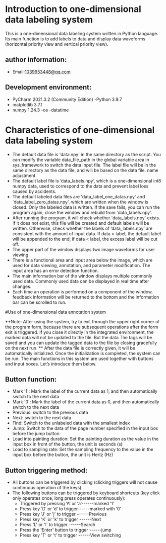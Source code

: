 # Introduction to one-dimensional data labeling system

This is a one-dimensional data labeling system written in Python language. Its main function is to add labels to data and display data waveforms (horizontal priority view and vertical priority view).

## author information:

- Email:1039953448@qq.com

## Development environment:

- PyCharm 2021.3.2 (Community Edition)
-Python 3.9.7
- matplotlib 3.7.1
- numpy 1.24.3
-os
-datatime

# Characteristics of one-dimensional data labeling system

- The default data file is 'data.npy' in the same directory as the script. You can modify the variable data_file_path in the global variable area in sys_framework to switch the data input file. The label file will be in the same directory as the data file, and will be based on the data file. name adjustment.
- The default label file is ‘data_labels.npy’, which is a one-dimensional int8 numpy data, used to correspond to the data and prevent label loss caused by accidents.
- The default labeled data files are 'data_label_one_datas.npy' and 'data_label_zero_datas.npy', which are written when the window is closed. Only the labeled data is written. If the save fails, you can run the program again, close the window and rebuild from 'data_labels.npy'.
- After running the program, it will check whether 'data_labels.npy' exists. If it does not exist, this file will be created and default labels will be written. Otherwise, check whether the labels of ‘data_labels.npy’ are consistent with the amount of input data. If data > label, the default label will be appended to the end; if data < label, the excess label will be cut off.
- The upper part of the window displays two image waveforms for user viewing
- There is a functional area and input area below the image, which are used for data viewing, annotation, and parameter modification. The input area has an error detection function.
- The main information bar of the window displays multiple commonly used data. Commonly used data can be displayed in real time after changes.
- Each time an operation is performed on a component of the window, feedback information will be returned to the bottom and the information bar can be scrolled to run.

#Use of one-dimensional data annotation system

**Note: After using the system, try to exit through the upper right corner of the program form, because there are subsequent operations after the form exit is triggered. If you close it directly in the integrated environment, the marked data will not be updated to the file. But the data
The tags will be saved and you can update the tagged data to the file by closing gracefully on the next run. **
After the data file is correctly given, it will be automatically initialized. Once the initialization is completed, the system can be run.
The main functions in this system are used together with buttons and input boxes. Let’s introduce them below.

## Button function:

- Mark '1': Mark the label of the current data as 1, and then automatically switch to the next data
- Mark '0': Mark the label of the current data as 0, and then automatically switch to the next data
- Previous: switch to the previous data
- Next: switch to the next data
- Find: Switch to the unlabeled data with the smallest index
- Jump: Switch to the data of the page number specified in the input box before the jump button
- Load into painting duration: Set the painting duration as the value in the input box in front of the button, the unit is seconds (s)
- Load to sampling rate: Set the sampling frequency to the value in the input box before the button, the unit is Hertz (Hz)

## Button triggering method:

- All buttons can be triggered by clicking (clicking triggers will not cause continuous operation of the keys)
- The following buttons can be triggered by keyboard shortcuts (key click only operates once; long press operates continuously):
   - Triggered by pressing ‘A’ or ‘a’------marked ‘1’
   - Press key ‘D’ or ‘d’ to trigger------marked with ‘0’
   - Press key 'J' or 'j' to trigger ------Previous
   - Press key 'K' or 'k' to trigger ------Next
   - Press 'L' or 'l' to trigger ------Search
   - Press the 'Enter' button to trigger ------jump
   - Press key 'T' or 't' to trigger ------View switching